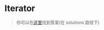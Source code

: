 # Iterator


> 你可以在[这里](https://github.com/sunface/rust-by-practice/blob/master/solutions/functional-programing/iterator.md)找到答案(在 solutions 路径下)
